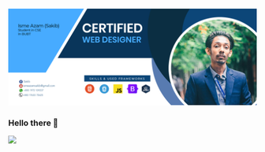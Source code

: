 ![](https://github.com/Isme-Azam-Sakib/isme-azam-sakib/blob/main/banner-04.jpg)
### Hello there 👋


![](https://lottiefiles.com/29734-hello-hi)
